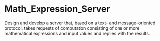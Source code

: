 # Math_Expression_Server
Design and develop a server that, based on a text- and message-oriented protocol, takes requests of computation consisting of one or more mathematical expressions and input values and replies with the results.
